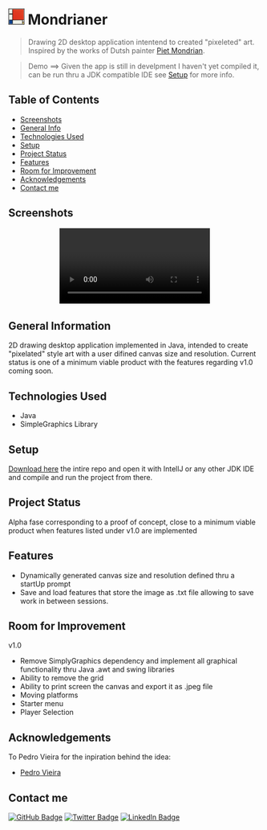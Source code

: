 #  ![.ico](/resources/icons/icon32*32.png)  Mondrianer

> Drawing 2D desktop application intentend to created "pixeleted" art. Inspired by the works of Dutsh painter [Piet Mondrian](https://pt.wikipedia.org/wiki/Piet_Mondrian).

> Demo  ==>  Given the app is still in develpment I haven't yet compiled it, can be run thru a JDK compatible IDE see [Setup](#setup) for more info.


## Table of Contents
* [Screenshots](#screenshots)
* [General Info](#general-information)
* [Technologies Used](#technologies-used)
* [Setup](#setup)
* [Project Status](#project-status)
* [Features](#features)
* [Room for Improvement](#room-for-improvement)
* [Acknowledgements](#acknowledgements)
* [Contact me](#contact-me)


## Screenshots

<div align="center">
    <video autoplay=true 
    src="https://user-images.githubusercontent.com/28967333/212521136-90a44fa9-1449-4d99-b363-c961275a8f3c.mov">
    </video>
</div>


## General Information
2D drawing desktop application implemented in Java, intended to create "pixelated" style art with a user difined canvas size and resolution. Current status is one of a minimum viable product with the features regarding v1.0 coming soon. 


## Technologies Used
- Java
- SimpleGraphics Library


## Setup
[Download here](https://github.com/JohnLacerdaOliveira/Modrianer) the intire repo and open it with IntellJ or any other JDK IDE and compile and run the project from there.


## Project Status
Alpha fase corresponding to a proof of concept, close to a minimum viable product when features listed under v1.0 are implemented


## Features
- Dynamically generated canvas size and resolution defined thru a startUp prompt
- Save and load features that store the image as .txt file allowing to save work in between sessions.


## Room for Improvement
v1.0
- Remove SimplyGraphics dependency and implement all graphical functionality thru Java .awt and swing libraries
- Ability to remove the grid
- Ability to print screen the canvas and export it as .jpeg file
- Moving platforms
- Starter menu
- Player Selection


## Acknowledgements
To Pedro Vieira for the inpiration behind the idea:
- [Pedro Vieira](https://www.linkedin.com/in/thepedrov/)



## Contact me
[![GitHub Badge](https://img.shields.io/badge/GitHub-100000?style=for-the-badge&logo=github&logoColor=white)](https://github.com/JohnLacerdaOliveira)
[![Twitter Badge](https://img.shields.io/badge/Twitter-1DA1F2?style=for-the-badge&logo=twitter&logoColor=white)](https://twitter.com/JBLacerda007)
[![LinkedIn Badge](https://img.shields.io/badge/LinkedIn-0077B5?style=for-the-badge&logo=linkedin&logoColor=white)](https://www.linkedin.com/in/johnlacerdaoliveira/)

